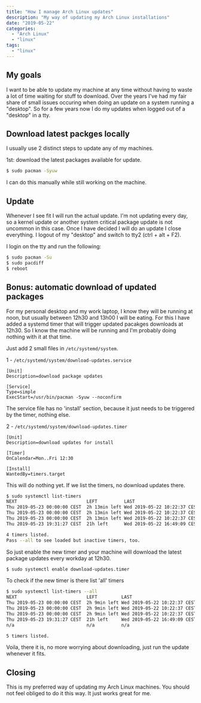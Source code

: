 ```yaml
---
title: "How I manage Arch Linux updates"
description: "My way of updating my Arch Linux installations"
date: "2019-05-22"
categories:
  - "Arch Linux"
  - "linux"
tags:
  - "linux"
---
```


## My goals

I want to be able to update my machine at any time without having to waste a
lot of time waiting for stuff to download. Over the years I've had my fair
share of small issues occuring when doing an update on a system running a
"desktop". So for a few years now I do my updates when logged out of a
"desktop" in a tty.

<!--more-->

## Download latest packges locally

I usually use 2 distinct steps to update any of my machines.

1st: download the latest packages available for update.

``` sh
$ sudo pacman -Syuw
```

I can do this manually while still working on the machine.

## Update

Whenever I see fit I will run the actual update. I'm not updating every day, so
a kernel update or another system critical package update is not uncommon in
this case. Once I have decided I will do an update I close everything. I logout
of my "desktop" and switch to tty2 (ctrl + alt + F2).

I login on the tty and run the following:

``` sh
$ sudo pacman -Su
$ sudo pacdiff
$ reboot
```

## Bonus: automatic download of updated packages

For my personal desktop and my work laptop, I know they will be running at
noon, but usually between 12h30 and 13h00 I will be eating. For this I have
added a systemd timer that will trigger updated pacakges downloads at 12h30. So
I know the machine will be running and I'm probably doing nothing with it at
that time.

Just add 2 small files in `/etc/systemd/system`.

1 - `/etc/systemd/system/download-updates.service`

```
[Unit]
Description=download package updates

[Service]
Type=simple
ExecStart=/usr/bin/pacman -Syuw --noconfirm
```

The service file has no 'install' section, because it just needs to be
triggered by the timer, nothing else.

2 - `/etc/systemd/system/download-updates.timer`

```
[Unit]
Description=download updates for install

[Timer]
OnCalendar=Mon..Fri 12:30

[Install]
WantedBy=timers.target
```

This will do nothing yet. If we list the timers, no download updates there.

``` sh
$ sudo systemctl list-timers                                           
NEXT                          LEFT          LAST                          PASSED       UNIT                         ACTIVATES
Thu 2019-05-23 00:00:00 CEST  2h 13min left Wed 2019-05-22 10:22:37 CEST  11h ago      logrotate.timer              logrotate.service
Thu 2019-05-23 00:00:00 CEST  2h 13min left Wed 2019-05-22 10:22:37 CEST  11h ago      man-db.timer                 man-db.service
Thu 2019-05-23 00:00:00 CEST  2h 13min left Wed 2019-05-22 10:22:37 CEST  11h ago      shadow.timer                 shadow.service
Thu 2019-05-23 19:31:27 CEST  21h left      Wed 2019-05-22 16:49:09 CEST  4h 57min ago systemd-tmpfiles-clean.timer systemd-tmpfiles-clean.service

4 timers listed.
Pass --all to see loaded but inactive timers, too.
```

So just enable the new timer and your machine will download the latest package
updates every workday at 12h30.

``` sh
$ sudo systemctl enable download-updates.timer
```

To check if the new timer is there list 'all' timers

``` sh
$ sudo systemctl list-timers --all
NEXT                          LEFT         LAST                          PASSED      UNIT                         ACTIVATES
Thu 2019-05-23 00:00:00 CEST  2h 9min left Wed 2019-05-22 10:22:37 CEST  11h ago     logrotate.timer              logrotate.service
Thu 2019-05-23 00:00:00 CEST  2h 9min left Wed 2019-05-22 10:22:37 CEST  11h ago     man-db.timer                 man-db.service
Thu 2019-05-23 00:00:00 CEST  2h 9min left Wed 2019-05-22 10:22:37 CEST  11h ago     shadow.timer                 shadow.service
Thu 2019-05-23 19:31:27 CEST  21h left     Wed 2019-05-22 16:49:09 CEST  5h 1min ago systemd-tmpfiles-clean.timer systemd-tmpfiles-clean.service
n/a                           n/a          n/a                           n/a         download-updates.timer       download-updates.service

5 timers listed.
```

Voila, there it is, no more worrying about downloading, just run the update
whenever it fits.

## Closing

This is my preferred way of updating my Arch Linux machines. You should not
feel obliged to do it this way. It just works great for me.

